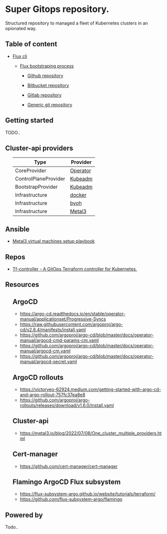 # Super Gitops repository.

Structured repository to managed a fleet of Kubernetes clusters in an opionated way.

## Table of content

- [Flux cli](https://fluxcd.io/flux/cmd/flux)

    - [Flux bootstraping process](https://fluxcd.io/flux/installation/bootstrap/)
        
        - [Github repository](https://fluxcd.io/flux/installation/bootstrap/github/)

        - [Bitbucket repository](https://fluxcd.io/flux/installation/bootstrap/bitbucket/)

        - [Gitlab repository](https://fluxcd.io/flux/installation/bootstrap/gitlab/)

        - [Generic git repository](https://fluxcd.io/flux/installation/bootstrap/generic-git-server/)


## Getting started

TODO..



## Cluster-api providers

<ol>

| Type                 | Provider                                                                                      |
| -------------------- | --------------------------------------------------------------------------------------------- |
| CoreProvider         | [Operator](https://github.com/kubernetes-sigs/cluster-api-operator)                           |
| ControlPlaneProvider | [Kubeadm](https://github.com/kubernetes-sigs/cluster-api/tree/main/controlplane/kubeadm)      |
| BootstrapProvider    | [Kubeadm](https://github.com/kubernetes-sigs/cluster-api/tree/main/bootstrap/kubeadm)         |
| Infrastructure       | [docker](https://github.com/kubernetes-sigs/cluster-api/tree/main/test/infrastructure/docker) |
| Infrastructure       | [byoh](https://github.com/vmware-tanzu/cluster-api-provider-bringyourownhost)                 |
| Infrastructure       | [Metal3](https://github.com/metal3-io/cluster-api-provider-metal3)                            |

</ol>

## Ansible

- [Metal3 virtual machines setup playbook](https://github.com/metal3-io/metal3-dev-env/tree/main/vm-setup)


## Repos

- [Tf-controller - A GitOps Terraform controller for Kubernetes.](https://github.com/weaveworks/tf-controller)


## Resources

<ol>

## ArgoCD
- https://argo-cd.readthedocs.io/en/stable/operator-manual/applicationset/Progressive-Syncs
- https://raw.githubusercontent.com/argoproj/argo-cd/v2.8.4/manifests/install.yaml
- https://github.com/argoproj/argo-cd/blob/master/docs/operator-manual/argocd-cmd-params-cm.yaml
- https://github.com/argoproj/argo-cd/blob/master/docs/operator-manual/argocd-cm.yaml
- https://github.com/argoproj/argo-cd/blob/master/docs/operator-manual/argocd-secret.yaml


## ArgoCD rollouts
- https://victoryeo-62924.medium.com/getting-started-with-argo-cd-and-argo-rollout-757fc37ea8e8
- https://github.com/argoproj/argo-rollouts/releases/download/v1.6.0/install.yaml

## Cluster-api
- https://metal3.io/blog/2022/07/08/One_cluster_multiple_providers.html

## Cert-manager
- https://github.com/cert-manager/cert-manager

## Flamingo ArgoCD Flux subsystem
- https://flux-subsystem-argo.github.io/website/tutorials/terraform/
- https://github.com/flux-subsystem-argo/flamingo

</ol>

## Powered by

Todo..
